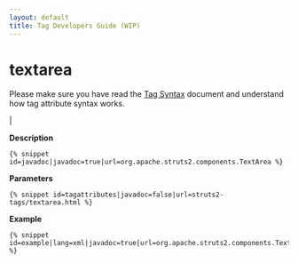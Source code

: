 ```yaml
---
layout: default
title: Tag Developers Guide (WIP)
---
```


# textarea


Please make sure you have read the [Tag Syntax](#PAGE_13927) document and understand how tag attribute syntax works.

| 

__Description__



~~~~~~~
{% snippet id=javadoc|javadoc=true|url=org.apache.struts2.components.TextArea %}
~~~~~~~

__Parameters__



~~~~~~~
{% snippet id=tagattributes|javadoc=false|url=struts2-tags/textarea.html %}
~~~~~~~

__Example__



~~~~~~~
{% snippet id=example|lang=xml|javadoc=true|url=org.apache.struts2.components.TextArea %}
~~~~~~~
